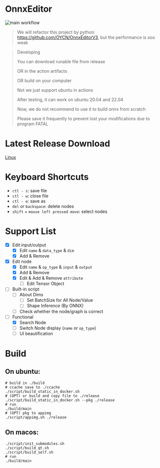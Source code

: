 # OnnxEditor

![main workflow](https://github.com/OYCN/OnnxEditorV2/actions/workflows/all.yml/badge.svg)

> We will refactor this project by python: https://github.com/OYCN/OnnxEditorV3, but the performance is soo weak

> Developing
>
> You can download runable file from release
>
> OR in the action artifacts
>
> OR build on your computer
>
> Not we just support ubuntu in actions
>
> After testing, it can work on ubuntu 20.04 and 22.04
>
> Now, we do not recommend to use it to build onnx from scratch
>
> Please save it frequently to prevent lost your modifications due to program FATAL

# Latest Release Download

[Linux](https://github.com/OYCN/OnnxEditorV2/releases/latest/download/OnnxEditor-x86_64.AppImage)

# Keyboard Shortcuts

 - `ctl - s`: save file
 - `ctl - w`: close file
 - `ctl - e`: save as
 - `del` or `backspace`: delete nodes
 - `shift` + `mouse left pressed move`: select nodes

# Support List

 - [x] Edit input/output
   - [x] Edit `name` & `data_type` & `dim`
   - [x] Add & Remove
 - [x] Edit node
   - [x] Edit `name` & `op_type` & `input` & `output`
   - [x] Add & Remove
   - [x] Edit & Add & Remove `attribute`
     - [ ] Edit Tensor Object
 - [ ] Built-in script
   - [ ] About Dims
     - [ ] Set BatchSize for All Node/Value
     - [ ] Shape Inference (By ONNX)
   - [ ] Check whether the node/graph is correct
 - [ ] Functional
   - [x] Search Node
   - [ ] Switch Node display (`name` or `op_type`)
   - [ ] UI beautification
 
 # Build
 
 ## On ubuntu:
 
 ```
 # build in ./build
 # ccache save to ./ccache
 ./script/build_static_in_docker.sh 
 # (OPT) or build and copy file to ./release
 ./script/build_static_in_docker.sh --pkg ./release
 # run
 ./build/main
 # (OPT) pkg to appimg
 ./script/appimg.sh ./release
 ```
 
 ## On macos:
 
 ```
 ./script/init_submodules.sh
 ./script/build_qt.sh
 ./script/build_self.sh
 # run
 ./build/main
 ```
